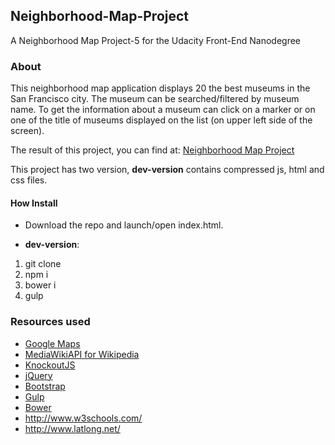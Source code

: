 ## Neighborhood-Map-Project
A Neighborhood Map Project-5 for the Udacity Front-End Nanodegree

### About
This neighborhood map application displays 20 the best museums in the San Francisco city.
The museum can be searched/filtered by museum name.
To get the information about a museum can click on a marker or on one of the title of museums displayed on the list (on upper left side of the screen).

The result of this project, you can find at: [Neighborhood Map Project](http://webbdev.github.io/Neighborhood-Map-Project/)

This project has two version, **dev-version** contains compressed js, html and css files.

#### How Install
* Download the repo and launch/open index.html.

* **dev-version**:

1.  git clone
2.  npm i
3.  bower i
4. gulp

### Resources used
* [Google Maps](https://developers.google.com/maps/)
* [MediaWikiAPI for Wikipedia](https://www.mediawiki.org/wiki/API:Main_page)
* [KnockoutJS](http://knockoutjs.com/)
* [jQuery](http://jquery.com/)
* [Bootstrap](http://getbootstrap.com/)
* [Gulp](http://gulpjs.com/)
* [Bower](http://bower.io/)
* http://www.w3schools.com/
* http://www.latlong.net/

